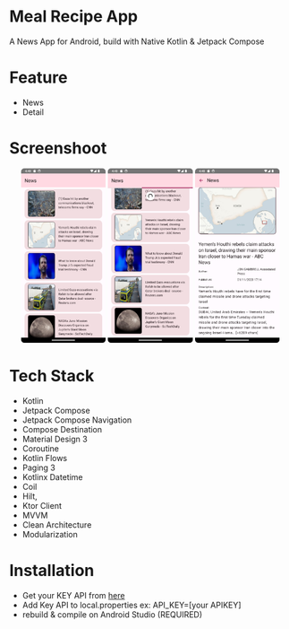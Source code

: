# Meal Recipe App

A News App for Android, build with Native Kotlin & Jetpack Compose

# Feature
 - News
 - Detail

# Screenshoot


<p align="center">
    <img src="art/list_news.png" alt="List Of News" width="30%" />
    <img src="art/refresh_swipe.png" alt="Swipe Refresh new News" width="30%" />
    <img src="art/news_detail.png" alt="Detail News" width="30%" />
</p>

# Tech Stack

- Kotlin
- Jetpack Compose
- Jetpack Compose Navigation
- Compose Destination
- Material Design 3
- Coroutine
- Kotlin Flows
- Paging 3
- Kotlinx Datetime
- Coil
- Hilt,
- Ktor Client
- MVVM
- Clean Architecture
- Modularization

# Installation

- Get your KEY API from <a href="https://newsapi.org" target="_blank">here</a>
- Add Key API to local.properties ex: API_KEY=[your APIKEY]
- rebuild & compile on Android Studio (REQUIRED)